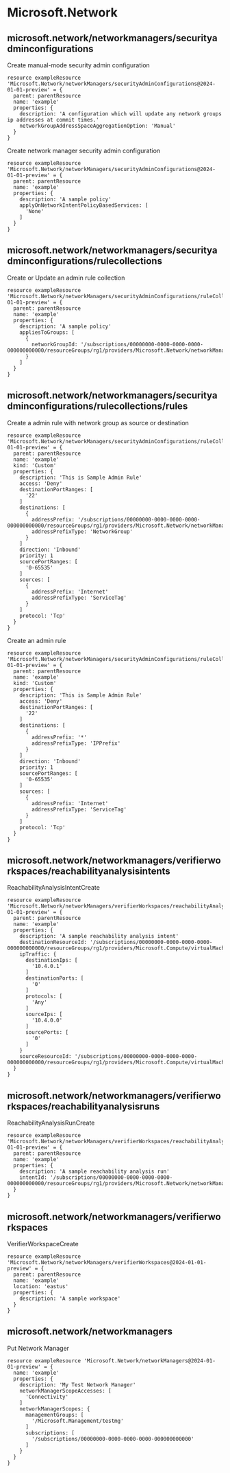 # Microsoft.Network

## microsoft.network/networkmanagers/securityadminconfigurations

Create manual-mode security admin configuration
```bicep
resource exampleResource 'Microsoft.Network/networkManagers/securityAdminConfigurations@2024-01-01-preview' = {
  parent: parentResource 
  name: 'example'
  properties: {
    description: 'A configuration which will update any network groups ip addresses at commit times.'
    networkGroupAddressSpaceAggregationOption: 'Manual'
  }
}
```

Create network manager security admin configuration
```bicep
resource exampleResource 'Microsoft.Network/networkManagers/securityAdminConfigurations@2024-01-01-preview' = {
  parent: parentResource 
  name: 'example'
  properties: {
    description: 'A sample policy'
    applyOnNetworkIntentPolicyBasedServices: [
      'None'
    ]
  }
}
```

## microsoft.network/networkmanagers/securityadminconfigurations/rulecollections

Create or Update an admin rule collection
```bicep
resource exampleResource 'Microsoft.Network/networkManagers/securityAdminConfigurations/ruleCollections@2024-01-01-preview' = {
  parent: parentResource 
  name: 'example'
  properties: {
    description: 'A sample policy'
    appliesToGroups: [
      {
        networkGroupId: '/subscriptions/00000000-0000-0000-0000-000000000000/resourceGroups/rg1/providers/Microsoft.Network/networkManagers/testNetworkManager/networkGroups/testGroup'
      }
    ]
  }
}
```

## microsoft.network/networkmanagers/securityadminconfigurations/rulecollections/rules

Create a admin rule with network group as source or destination
```bicep
resource exampleResource 'Microsoft.Network/networkManagers/securityAdminConfigurations/ruleCollections/rules@2024-01-01-preview' = {
  parent: parentResource 
  name: 'example'
  kind: 'Custom'
  properties: {
    description: 'This is Sample Admin Rule'
    access: 'Deny'
    destinationPortRanges: [
      '22'
    ]
    destinations: [
      {
        addressPrefix: '/subscriptions/00000000-0000-0000-0000-000000000000/resourceGroups/rg1/providers/Microsoft.Network/networkManagers/testNetworkManager/networkGroups/ng1'
        addressPrefixType: 'NetworkGroup'
      }
    ]
    direction: 'Inbound'
    priority: 1
    sourcePortRanges: [
      '0-65535'
    ]
    sources: [
      {
        addressPrefix: 'Internet'
        addressPrefixType: 'ServiceTag'
      }
    ]
    protocol: 'Tcp'
  }
}
```

Create an admin rule
```bicep
resource exampleResource 'Microsoft.Network/networkManagers/securityAdminConfigurations/ruleCollections/rules@2024-01-01-preview' = {
  parent: parentResource 
  name: 'example'
  kind: 'Custom'
  properties: {
    description: 'This is Sample Admin Rule'
    access: 'Deny'
    destinationPortRanges: [
      '22'
    ]
    destinations: [
      {
        addressPrefix: '*'
        addressPrefixType: 'IPPrefix'
      }
    ]
    direction: 'Inbound'
    priority: 1
    sourcePortRanges: [
      '0-65535'
    ]
    sources: [
      {
        addressPrefix: 'Internet'
        addressPrefixType: 'ServiceTag'
      }
    ]
    protocol: 'Tcp'
  }
}
```

## microsoft.network/networkmanagers/verifierworkspaces/reachabilityanalysisintents

ReachabilityAnalysisIntentCreate
```bicep
resource exampleResource 'Microsoft.Network/networkManagers/verifierWorkspaces/reachabilityAnalysisIntents@2024-01-01-preview' = {
  parent: parentResource 
  name: 'example'
  properties: {
    description: 'A sample reachability analysis intent'
    destinationResourceId: '/subscriptions/00000000-0000-0000-0000-000000000000/resourceGroups/rg1/providers/Microsoft.Compute/virtualMachines/testVmDest'
    ipTraffic: {
      destinationIps: [
        '10.4.0.1'
      ]
      destinationPorts: [
        '0'
      ]
      protocols: [
        'Any'
      ]
      sourceIps: [
        '10.4.0.0'
      ]
      sourcePorts: [
        '0'
      ]
    }
    sourceResourceId: '/subscriptions/00000000-0000-0000-0000-000000000000/resourceGroups/rg1/providers/Microsoft.Compute/virtualMachines/testVmSrc'
  }
}
```

## microsoft.network/networkmanagers/verifierworkspaces/reachabilityanalysisruns

ReachabilityAnalysisRunCreate
```bicep
resource exampleResource 'Microsoft.Network/networkManagers/verifierWorkspaces/reachabilityAnalysisRuns@2024-01-01-preview' = {
  parent: parentResource 
  name: 'example'
  properties: {
    description: 'A sample reachability analysis run'
    intentId: '/subscriptions/00000000-0000-0000-0000-000000000000/resourceGroups/rg1/providers/Microsoft.Network/networkManagers/testNetworkManager/verifierWorkspaces/testVerifierWorkspace1/reachabilityAnalysisIntents/testReachabilityAnalysisIntenant1'
  }
}
```

## microsoft.network/networkmanagers/verifierworkspaces

VerifierWorkspaceCreate
```bicep
resource exampleResource 'Microsoft.Network/networkManagers/verifierWorkspaces@2024-01-01-preview' = {
  parent: parentResource 
  name: 'example'
  location: 'eastus'
  properties: {
    description: 'A sample workspace'
  }
}
```

## microsoft.network/networkmanagers

Put Network Manager
```bicep
resource exampleResource 'Microsoft.Network/networkManagers@2024-01-01-preview' = {
  name: 'example'
  properties: {
    description: 'My Test Network Manager'
    networkManagerScopeAccesses: [
      'Connectivity'
    ]
    networkManagerScopes: {
      managementGroups: [
        '/Microsoft.Management/testmg'
      ]
      subscriptions: [
        '/subscriptions/00000000-0000-0000-0000-000000000000'
      ]
    }
  }
}
```

